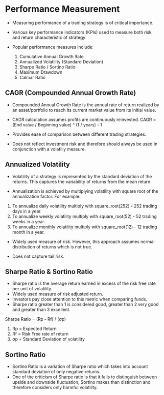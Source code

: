 # Performance Measurement

* Measuring performance of a trading strategy is of critical importance.

* Various key performance indicators (KPIs) used to measure both risk and return characteristic of strategy

* Popular performance measures include:
  1. Cumulative Annual Growth Rate
  2. Annualized Volatility (Standard Deviation)
  3. Sharpe Ratio / Sortino Ratio
  4. Maximum Drawdown
  5. Calmar Ratio

## CAGR (Compounded Annual Growth Rate)

* Compounded Annual Growth Rate is the annual rate of return realized by an asset/portfolio to reach its current market value from its initial value.

* CAGR calculation assumes profits are continuously reinvested.
  CAGR = (End value / Beginning value) ^ (1 / years) - 1

* Provides ease of comparison between different trading strategies.

* Does not reflect investment risk and therefore should always be used in conjunction with a volatiliy measure.

## Annualized Volatility

* Volatility of a strategy is represented by the standard deviation of the returns. This captures the variability of returns from the mean return.

* Annualization is achieved by multiplying volatility with square root of the annualization factor. For example:

1. To annualize daily volatility multiply with square_root(252) - 252 trading days in a year.   
2. To annualize weekly volatility multiply with square_root(52) - 52 trading weeks in a year.   
3. To annualize monthly volatility multiply with square_root(12) - 12 trading month in a year.   

* Widely used measure of risk. However, this approach assumes normal distribution of returns which is not true.   

* Does not capture tail risk.   

## Sharpe Ratio & Sortino Ratio

* Sharpe ratio is the average return earned in excess of the risk free rate per unit of volatility.   
* Widely used measure of risk adjusted return.     
* Investors pay close attention to this metric when comparing funds.   
* Sharpe ratio greater than 1 is considered good, greater than 2 very good and greater than 3 excellent.  

Sharpe Ratio = (Rp - Rf) / (σp) 
1. Rp = Expected Return   
2. Rf = Risk Free rate of return  
3. σp = Standard Deviation of volatility  

## Sortino Ratio

* Sortino Ratio is a variation of Sharpe ratio which takes into account standard deviation of only negative returns.    
* One of the criticism of Sharpe ratio is that it fails to distinguish between upside and downside fluctuation, Sortino makes than distinction and therefore considers only harmful volatility.



